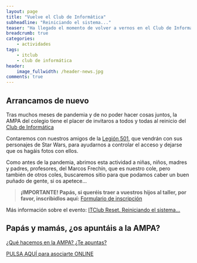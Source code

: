 ```yaml
---
layout: page
title: "Vuelve el Club de Informática"
subheadline: "Reiniciando el sistema..."
teaser: "Ha llegado el momento de volver a vernos en el Club de Informática del Marcos Frechín."
breadcrumb: true
categories:
    - actividades
tags:
    - itclub
    - club de informática
header:
    image_fullwidth: /header-news.jpg
comments: true
---
```

<!--more-->

<style>
    .high-visibility {
        font-size: 1.5em;
        border: 1px;
        border-radius: 2px;
        text-align: center;
    }
</style>

## Arrancamos de nuevo

Tras muchos meses de pandemia y de no poder hacer cosas juntos, la AMPA del colegio tiene el placer de invitaros a todos y todas al reinicio del <a href="https://itclub.marcosfrechin.es/" target="_blank">Club de Informática</a>

Contaremos con nuestros amigos de la <a href="https://www.legion501.com/" target="_blank">Legión 501</a>, que vendrán con sus personajes de Star Wars, para ayudarnos a controlar el acceso y dejarse que os hagáis fotos con ellos.

Como antes de la pandemia, abrimos esta actividad a niñas, niños, madres y padres, profesores, del Marcos Frechín, que es nuestro cole, pero también de otros coles, buscaremos sitio para que podamos caber un buen puñado de gente, si os apetece...

> **¡IMPORTANTE! Papás, si queréis traer a vuestros hijos al taller, por favor, inscribidlos aquí:** <a href="https://forms.gle/vaNAyv4WhLwdfvfH8" target="_blank">Formulario de inscripción</a>

Más información sobre el evento: <a href="https://itclub.marcosfrechin.es/2022/09/15/itclubreset/" target="_blank">ITClub Reset. Reiniciando el sistema...</a>


## Papás y mamás, ¿os apuntáis a la AMPA?

[¿Qué hacemos en la AMPA? ¿Te apuntas?](/aboutus/)

<a href="https://forms.gle/KxVE1c1tiFNN5abQA" target="_blank" class="button large radius alert">PULSA AQUÍ para asociarte ONLINE</a>
